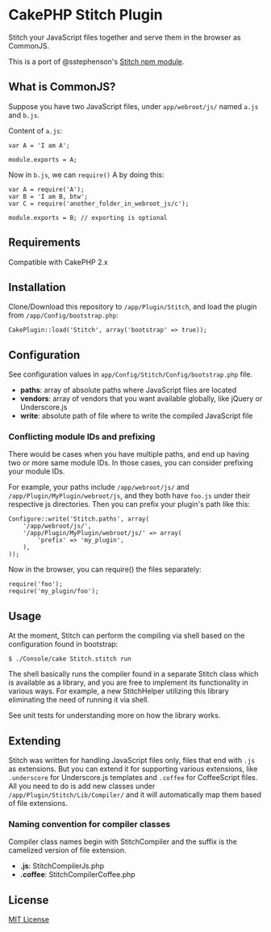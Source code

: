 # CakePHP Stitch Plugin

Stitch your JavaScript files together and serve them in the browser as CommonJS.

This is a port of @sstephenson's [Stitch npm module](https://github.com/sstephenson/stitch).

## What is CommonJS?

Suppose you have two JavaScript files, under `app/webroot/js/` named `a.js` and `b.js`.

Content of `a.js`:

    var A = 'I am A';

    module.exports = A;

Now in `b.js`, we can `require()` A by doing this:

    var A = require('A');
    var B = 'I am B, btw';
    var C = require('another_folder_in_webroot_js/c');

    module.exports = B; // exporting is optional

## Requirements

Compatible with CakePHP 2.x

## Installation

Clone/Download this repository to `/app/Plugin/Stitch`, and load the plugin from `/app/Config/bootstrap.php`:

    CakePlugin::load('Stitch', array('bootstrap' => true));

## Configuration

See configuration values in `app/Config/Stitch/Config/bootstrap.php` file.

* **paths**: array of absolute paths where JavaScript files are located
* **vendors**: array of vendors that you want available globally, like jQuery or Underscore.js
* **write**: absolute path of file where to write the compiled JavaScript file

### Conflicting module IDs and prefixing

There would be cases when you have multiple paths, and end up having two or more same module IDs. In those cases, you can consider prefixing your module IDs.

For example, your paths include `/app/webroot/js/` and `/app/Plugin/MyPlugin/webroot/js`, and they both have `foo.js` under their respective js directories. Then you can prefix your plugin's path like this:

    Configure::write('Stitch.paths', array(
        '/app/webroot/js/',
        '/app/Plugin/MyPlugin/webroot/js/' => array(
            'prefix' => 'my_plugin',
        ),
    ));

Now in the browser, you can require() the files separately:

    require('foo');
    require('my_plugin/foo');

## Usage

At the moment, Stitch can perform the compiling via shell based on the configuration found in bootstrap:

    $ ./Console/cake Stitch.stitch run

The shell basically runs the compiler found in a separate Stitch class which is available as a library, and you are free to implement its functionality in various ways. For example, a new StitchHelper utilizing this library eliminating the need of running it via shell.

See unit tests for understanding more on how the library works.

## Extending

Stitch was written for handling JavaScript files only, files that end with `.js` as extensions. But you can extend it for supporting various extensions, like `.underscore` for Underscore.js templates and `.coffee` for CoffeeScript files. All you need to do is add new classes under `/app/Plugin/Stitch/Lib/Compiler/` and it will automatically map them based of file extensions.

### Naming convention for compiler classes

Compiler class names begin with StitchCompiler and the suffix is the camelized version of file extension.

* **.js**: StitchCompilerJs.php
* **.coffee**: StitchCompilerCoffee.php

## License

[MIT License](https://github.com/fahad19/cakephp-stitch/blob/master/LICENSE.txt)